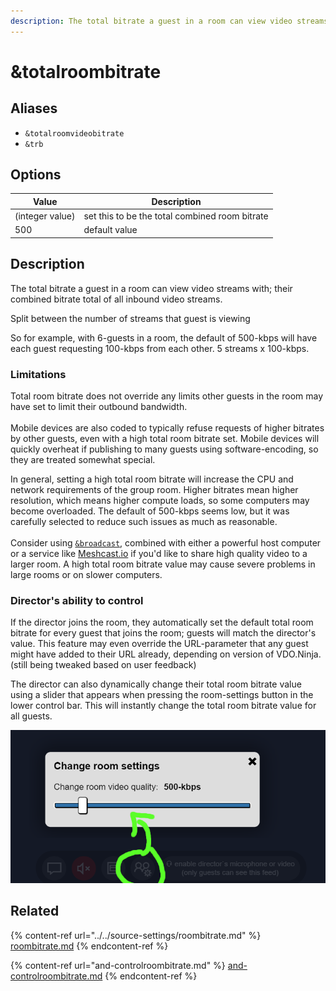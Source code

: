 ```yaml
---
description: The total bitrate a guest in a room can view video streams with
---
```


# \&totalroombitrate

## Aliases

* `&totalroomvideobitrate`
* `&trb`

## Options

| Value           | Description                                    |
| --------------- | ---------------------------------------------- |
| (integer value) | set this to be the total combined room bitrate |
| 500             | default value                                  |

## Description

The total bitrate a guest in a room can view video streams with; their combined bitrate total of all inbound video streams.

Split between the number of streams that guest is viewing

So for example, with 6-guests in a room, the default of 500-kbps will have each guest requesting 100-kbps from each other. 5 streams x 100-kbps.

### Limitations

Total room bitrate does not override any limits other guests in the room may have set to limit their outbound bandwidth.\
\
Mobile devices are also coded to typically refuse requests of higher bitrates by other guests, even with a high total room bitrate set. Mobile devices will quickly overheat if publishing to many guests using software-encoding, so they are treated somewhat special.

In general, setting a high total room bitrate will increase the CPU and network requirements of the group room. Higher bitrates mean higher resolution, which means higher compute loads, so some computers may become overloaded. The default of 500-kbps seems low, but it was carefully selected to reduce such issues as much as reasonable.\
\
Consider using [`&broadcast`](broadcast.md), combined with either a powerful host computer or a service like [Meshcast.io](https://meshcast.io) if you'd like to share high quality video to a larger room. A high total room bitrate value may cause severe problems in large rooms or on slower computers.

### Director's ability to control

If the director joins the room, they automatically set the default total room bitrate for every guest that joins the room; guests will match the director's value. This feature may even override the URL-parameter that any guest might have added to their URL already, depending on version of VDO.Ninja. (still being tweaked based on user feedback)

The director can also dynamically change their total room bitrate value using a slider that appears when pressing the room-settings button in the lower control bar. This will instantly change the total room bitrate value for all guests.

![The director can change the room's default TRB value dynamically](<../../.gitbook/assets/image (28).png>)

## Related

{% content-ref url="../../source-settings/roombitrate.md" %}
[roombitrate.md](../../source-settings/roombitrate.md)
{% endcontent-ref %}

{% content-ref url="and-controlroombitrate.md" %}
[and-controlroombitrate.md](and-controlroombitrate.md)
{% endcontent-ref %}
